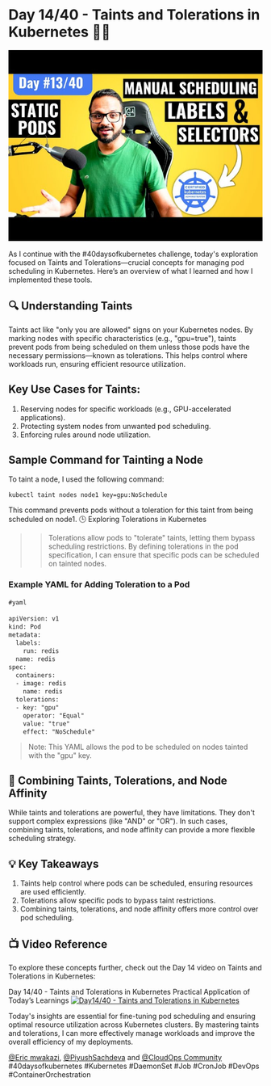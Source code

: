 # Day 14/40 - Taints and Tolerations in Kubernetes 📘🚀
<img src='./assets/14.png'>

As I continue with the #40daysofkubernetes challenge, today's exploration focused on Taints and Tolerations—crucial concepts for managing pod scheduling in Kubernetes. Here’s an overview of what I learned and how I implemented these tools.

## 🔍 Understanding Taints

Taints act like "only you are allowed" signs on your Kubernetes nodes. By marking nodes with specific characteristics (e.g., "gpu=true"), taints prevent pods from being scheduled on them unless those pods have the necessary permissions—known as tolerations. This helps control where workloads run, ensuring efficient resource utilization.
## Key Use Cases for Taints:
1. Reserving nodes for specific workloads (e.g., GPU-accelerated applications).
2. Protecting system nodes from unwanted pod scheduling.
3. Enforcing rules around node utilization.

## Sample Command for Tainting a Node

To taint a node, I used the following command:
```
kubectl taint nodes node1 key=gpu:NoSchedule
```
This command prevents pods without a toleration for this taint from being scheduled on node1.
🕒 Exploring Tolerations in Kubernetes

>>Tolerations allow pods to "tolerate" taints, letting them bypass scheduling restrictions. By defining tolerations in the pod specification, I can ensure that specific pods can be scheduled on tainted nodes.

### Example YAML for Adding Toleration to a Pod

```
#yaml

apiVersion: v1
kind: Pod
metadata:
  labels:
    run: redis
  name: redis
spec:
  containers:
  - image: redis
    name: redis
  tolerations:
  - key: "gpu"
    operator: "Equal"
    value: "true"
    effect: "NoSchedule"
```
>Note: This YAML allows the pod to be scheduled on nodes tainted with the "gpu" key.

## 🧭 Combining Taints, Tolerations, and Node Affinity

While taints and tolerations are powerful, they have limitations. They don't support complex expressions (like "AND" or "OR"). In such cases, combining taints, tolerations, and node affinity can provide a more flexible scheduling strategy.

## 💡 Key Takeaways
1. Taints help control where pods can be scheduled, ensuring resources are used efficiently.
2. Tolerations allow specific pods to bypass taint restrictions.
3. Combining taints, tolerations, and node affinity offers more control over pod scheduling.

## 📺 Video Reference

To explore these concepts further, check out the Day 14 video on Taints and Tolerations in Kubernetes:

Day 14/40 - Taints and Tolerations in Kubernetes
Practical Application of Today’s Learnings
[![Day14/40 - Taints and Tolerations in Kubernetes](https://img.youtube.com/vi/nwoS2tK2s6Q/sddefault.jpg)](https://youtu.be/nwoS2tK2s6Q)


Today's insights are essential for fine-tuning pod scheduling and ensuring optimal resource utilization across Kubernetes clusters. By mastering taints and tolerations, I can more effectively manage workloads and improve the overall efficiency of my deployments.

[@Eric mwakazi](https://www.linkedin.com/in/eric-mwakazi), [@PiyushSachdeva](https://www.linkedin.com/in/piyush-sachdeva) and [@CloudOps Community](https://www.linkedin.com/company/thecloudopscomm)
#40daysofkubernetes #Kubernetes #DaemonSet #Job #CronJob #DevOps #ContainerOrchestration
